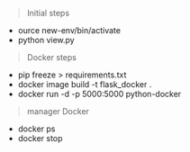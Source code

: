 > Initial steps
* ource new-env/bin/activate 
* python view.py

> Docker steps 
* pip freeze > requirements.txt
* docker image build -t flask_docker .
* docker run -d -p 5000:5000 python-docker

> manager Docker
* docker ps
* docker stop